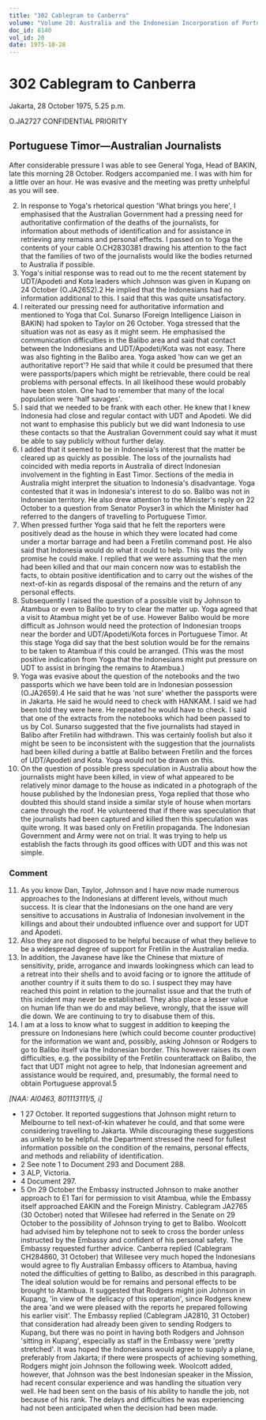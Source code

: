 ```yaml
---
title: "302 Cablegram to Canberra"
volume: "Volume 20: Australia and the Indonesian Incorporation of Portuguese Timor, 1974-1976"
doc_id: 8140
vol_id: 20
date: 1975-10-28
---
```


# 302 Cablegram to Canberra

Jakarta, 28 October 1975, 5.25 p.m.

O.JA2727 CONFIDENTIAL PRIORITY

## Portuguese Timor—Australian Journalists

After considerable pressure I was able to see General Yoga, Head of BAKIN, late this morning 28 October. Rodgers accompanied me. I was with him for a little over an hour. He was evasive and the meeting was pretty unhelpful as you will see. 

  2. In response to Yoga's rhetorical question 'What brings you here', I emphasised that the Australian Government had a pressing need for authoritative confirmation of the deaths of the journalists, for information about methods of identification and for assistance in retrieving any remains and personal effects. I passed on to Yoga the contents of your cable O.CH2830381 drawing his attention to the fact that the families of two of the journalists would like the bodies returned to Australia if possible.
  3. Yoga's initial response was to read out to me the recent statement by UDT/Apodeti and Kota leaders which Johnson was given in Kupang on 24 October (O.JA2652).2 He implied that the Indonesians had no information additional to this. I said that this was quite unsatisfactory.
  4. I reiterated our pressing need for authoritative information and mentioned to Yoga that Col. Sunarso (Foreign Intelligence Liaison in BAKIN) had spoken to Taylor on 26 October. Yoga stressed that the situation was not as easy as it might seem. He emphasised the communication difficulties in the Balibo area and said that contact between the Indonesians and UDT/Apodeti/Kota was not easy. There was also fighting in the Balibo area. Yoga asked 'how can we get an authoritative report'? He said that while it could be presumed that there were passports/papers which might be retrievable, there could be real problems with personal effects. In all likelihood these would probably have been stolen. One had to remember that many of the local population were 'half savages'.
  5. I said that we needed to be frank with each other. He knew that I knew Indonesia had close and regular contact with UDT and Apodeti. We did not want to emphasise this publicly but we did want Indonesia to use these contacts so that the Australian Government could say what it must be able to say publicly without further delay.
  6. I added that it seemed to be in Indonesia's interest that the matter be cleared up as quickly as possible. The loss of the journalists had coincided with media reports in Australia of direct Indonesian involvement in the fighting in East Timor. Sections of the media in Australia might interpret the situation to Indonesia's disadvantage. Yoga contested that it was in Indonesia's interest to do so. Balibo was not in Indonesian territory. He also drew attention to the Minister's reply on 22 October to a question from Senator Poyser3 in which the Minister had referred to the dangers of travelling to Portuguese Timor.
  7. When pressed further Yoga said that he felt the reporters were positively dead as the house in which they were located had come under a mortar barrage and had been a Fretilin command post. He also said that Indonesia would do what it could to help. This was the only promise he could make. I replied that we were assuming that the men had been killed and that our main concern now was to establish the facts, to obtain positive identification and to carry out the wishes of the next-of-kin as regards disposal of the remains and the return of any personal effects.
  8. Subsequently I raised the question of a possible visit by Johnson to Atambua or even to Balibo to try to clear the matter up. Yoga agreed that a visit to Atambua might yet be of use. However Balibo would be more difficult as Johnson would need the protection of Indonesian troops near the border and UDT/Apodeti/Kota forces in Portuguese Timor. At this stage Yoga did say that the best solution would be for the remains to be taken to Atambua if this could be arranged. (This was the most positive indication from Yoga that the Indonesians might put pressure on UDT to assist in bringing the remains to Atambua.)
  9. Yoga was evasive about the question of the notebooks and the two passports which we have been told are in Indonesian possession (O.JA2659).4 He said that he was 'not sure' whether the passports were in Jakarta. He said he would need to check with HANKAM. I said we had been told they were here. He repeated he would have to check. I said that one of the extracts from the notebooks which had been passed to us by Col. Sunarso suggested that the five journalists had stayed in Balibo after Fretilin had withdrawn. This was certainly foolish but also it might be seen to be inconsistent with the suggestion that the journalists had been killed during a battle at Balibo between Fretilin and the forces of UDT/Apodeti and Kota. Yoga would not be drawn on this.
  10. On the question of possible press speculation in Australia about how the journalists might have been killed, in view of what appeared to be relatively minor damage to the house as indicated in a photograph of the house published by the Indonesian press, Yoga replied that those who doubted this should stand inside a similar style of house when mortars came through the roof. He volunteered that if there was speculation that the journalists had been captured and killed then this speculation was quite wrong. It was based only on Fretilin propaganda. The Indonesian Government and Army were not on trial. It was trying to help us establish the facts through its good offices with UDT and this was not simple.



### Comment

  11. As you know Dan, Taylor, Johnson and I have now made numerous approaches to the Indonesians at different levels, without much success. It is clear that the Indonesians on the one hand are very sensitive to accusations in Australia of Indonesian involvement in the killings and about their undoubted influence over and support for UDT and Apodeti.
  12. Also they are not disposed to be helpful because of what they believe to be a widespread degree of support for Fretilin in the Australian media.
  13. In addition, the Javanese have like the Chinese that mixture of sensitivity, pride, arrogance and inwards lookingness which can lead to a retreat into their shells and to avoid facing or to ignore the attitude of another country if it suits them to do so. I suspect they may have reached this point in relation to the journalist issue and that the truth of this incident may never be established. They also place a lesser value on human life than we do and may believe, wrongly, that the issue will die down. We are continuing to try to disabuse them of this.
  14. I am at a loss to know what to suggest in addition to keeping the pressure on Indonesians here (which could become counter productive) for the information we want and, possibly, asking Johnson or Rodgers to go to Balibo itself via the Indonesian border. This however raises its own difficulties, e.g. the possibility of the Fretilin counterattack on Balibo, the fact that UDT might not agree to help, that Indonesian agreement and assistance would be required, and, presumably, the formal need to obtain Portuguese approval.5



_[NAA: Al0463, 801113111/5, i]_

  * 1 27 October. It reported suggestions that Johnson might return to Melbourne to tell next-of-kin whatever he could, and that some were considering travelling to Jakarta. While discouraging these suggestions as unlikely to be helpful. the Department stressed the need for fullest information possible on the condition of the remains, personal effects, and methods and reliability of identification.
  * 2 See note 1 to Document 293 and Document 288.
  * 3 ALP, Victoria.
  * 4 Document 297.
  * 5 On 29 October the Embassy instructed Johnson to make another approach to E1 Tari for permission to visit Atambua, while the Embassy itself approached EAKIN and the Foreign Ministry. Cablegram JA2765 (30 October) noted that Willesee had referred in the Senate on 29 October to the possibility of Johnson trying to get to Balibo. Woolcott had advised him by telephone not to seek to cross the border unless instructed by the Embassy and confident of his personal safety. The Embassy requested further advice. Canberra replied (Cablegram CH284860, 31 October) that Willesee very much hoped the Indonesians would agree to fly Australian Embassy officers to Atambua, having noted the difficulties of getting to Balibo, as described in this paragraph. The ideal solution would be for remains and personal effects to be brought to Atambua. It suggested that Rodgers might join Johnson in Kupang, 'in view of the delicacy of this operation', since Rodgers knew the area 'and we were pleased with the reports he prepared following his earlier visit'. The Embassy replied (Cablegram JA2810, 31 October) that consideration had already been given to sending Rodgers to Kupang, but there was no point in having both Rodgers and Johnson 'sitting in Kupang', especially as staff in the Embassy were 'pretty stretched'. It was hoped the Indonesians would agree to supply a plane, preferably from Jakarta; if there were prospects of achieving something, Rodgers might join Johnson the following week. Woolcott added, however, that Johnson was the best Indonesian speaker in the Mission, had recent consular experience and was handling the situation very well. He had been sent on the basis of his ability to handle the job, not because of his rank. The delays and difficulties he was experiencing had not been anticipated when the decision had been made.


